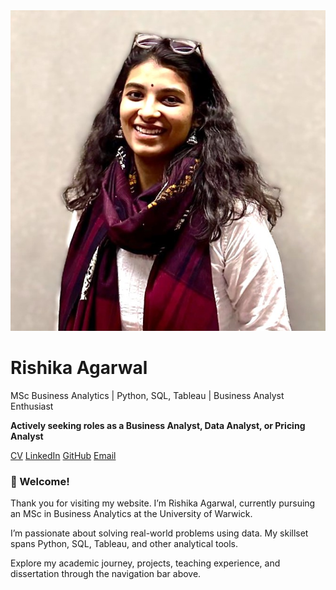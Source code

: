 <main class="content">
  <div class="profile">
    <img src="assets/images/profile.jpeg" alt="Rishika Agarwal">
    <div>
      <h1>Rishika Agarwal</h1>
      <p>MSc Business Analytics | Python, SQL, Tableau | Business Analyst Enthusiast</p>
      <p><strong>Actively seeking roles as a Business Analyst, Data Analyst, or Pricing Analyst</strong></p>
      <div class="links">
        <a href="/Rishika_Agarwal_CV.pdf" target="_blank">CV</a>
        <a href="https://www.linkedin.com/in/rishika-agarwal-uk" target="_blank">LinkedIn</a>
        <a href="https://github.com/RishikaAgarwal2025/Business-Analysis-Portfolio" target="_blank">GitHub</a>
        <a href="mailto:rishikaagarwal544@gmail.com">Email</a>
      </div>
    </div>
  </div>

  ### 👋 Welcome!
  Thank you for visiting my website. I’m Rishika Agarwal, currently pursuing an MSc in Business Analytics at the University of Warwick.

  I’m passionate about solving real-world problems using data. My skillset spans Python, SQL, Tableau, and other analytical tools.

  Explore my academic journey, projects, teaching experience, and dissertation through the navigation bar above.
</main>
